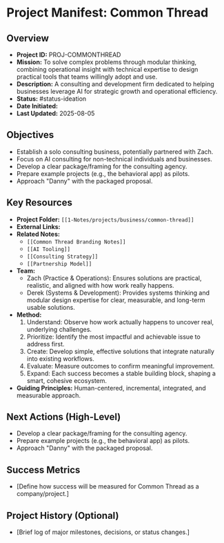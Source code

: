 # Project Manifest: Common Thread

## Overview
*   **Project ID:** PROJ-COMMONTHREAD
*   **Mission:** To solve complex problems through modular thinking, combining operational insight with technical expertise to design practical tools that teams willingly adopt and use.
*   **Description:** A consulting and development firm dedicated to helping businesses leverage AI for strategic growth and operational efficiency.
*   **Status:** #status-ideation
*   **Date Initiated:** 
*   **Last Updated:** 2025-08-05

## Objectives
*   Establish a solo consulting business, potentially partnered with Zach.
*   Focus on AI consulting for non-technical individuals and businesses.
*   Develop a clear package/framing for the consulting agency.
*   Prepare example projects (e.g., the behavioral app) as pilots.
*   Approach "Danny" with the packaged proposal.

## Key Resources
*   **Project Folder:** `[[1-Notes/projects/business/common-thread]]`
*   **External Links:**
*   **Related Notes:**
    *   `[[Common Thread Branding Notes]]`
    *   `[[AI Tooling]]`
    *   `[[Consulting Strategy]]`
    *   `[[Partnership Model]]`
*   **Team:**
    *   Zach (Practice & Operations): Ensures solutions are practical, realistic, and aligned with how work really happens.
    *   Derek (Systems & Development): Provides systems thinking and modular design expertise for clear, measurable, and long-term usable solutions.
*   **Method:**
    1.  Understand: Observe how work actually happens to uncover real, underlying challenges.
    2.  Prioritize: Identify the most impactful and achievable issue to address first.
    3.  Create: Develop simple, effective solutions that integrate naturally into existing workflows.
    4.  Evaluate: Measure outcomes to confirm meaningful improvement.
    5.  Expand: Each success becomes a stable building block, shaping a smart, cohesive ecosystem.
*   **Guiding Principles:** Human-centered, incremental, integrated, and measurable approach.

## Next Actions (High-Level)
*   Develop a clear package/framing for the consulting agency.
*   Prepare example projects (e.g., the behavioral app) as pilots.
*   Approach "Danny" with the packaged proposal.

## Success Metrics
*   [Define how success will be measured for Common Thread as a company/project.]

## Project History (Optional)
*   [Brief log of major milestones, decisions, or status changes.]